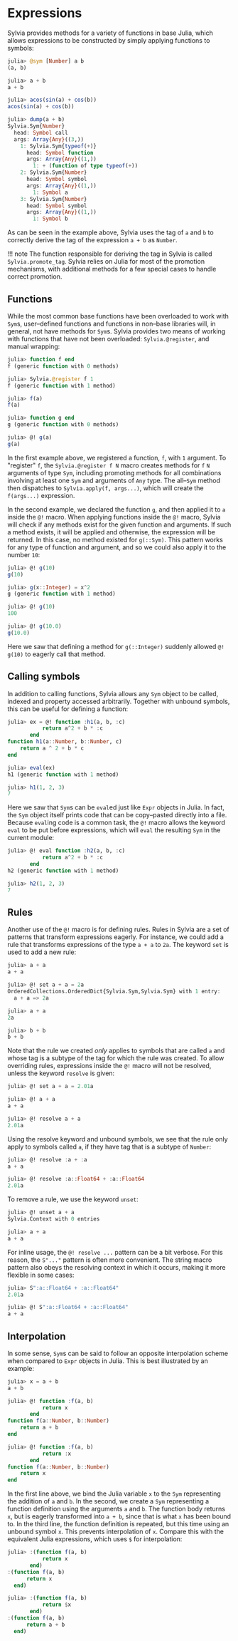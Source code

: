 # Expressions

Sylvia provides methods for a variety of functions in base Julia,
which allows expressions to be constructed by simply applying
functions to symbols:

```julia
julia> @sym [Number] a b
(a, b)

julia> a + b
a + b

julia> acos(sin(a) + cos(b))
acos(sin(a) + cos(b))

julia> dump(a + b)
Sylvia.Sym{Number}
  head: Symbol call
  args: Array{Any}((3,))
    1: Sylvia.Sym{typeof(+)}
      head: Symbol function
      args: Array{Any}((1,))
        1: + (function of type typeof(+))
    2: Sylvia.Sym{Number}
      head: Symbol symbol
      args: Array{Any}((1,))
        1: Symbol a
    3: Sylvia.Sym{Number}
      head: Symbol symbol
      args: Array{Any}((1,))
        1: Symbol b
```

As can be seen in the example above, Sylvia uses the tag of `a` and
`b` to correctly derive the tag of the expression `a + b` as `Number`.

!!! note
    The function responsible for deriving the tag in Sylvia is called
    `Sylvia.promote_tag`.  Sylvia relies on Julia for most of the
    promotion mechanisms, with additional methods for a few special cases
    to handle correct promotion.

## Functions

While the most common base functions have been overloaded to work with
`Sym`s, user–defined functions and functions in non–base libraries
will, in general, not have methods for `Sym`s.  Sylvia provides two
means of working with functions that have not been overloaded:
`Sylvia.@register`, and manual wrapping:

```julia
julia> function f end
f (generic function with 0 methods)

julia> Sylvia.@register f 1
f (generic function with 1 method)

julia> f(a)
f(a)

julia> function g end
g (generic function with 0 methods)

julia> @! g(a)
g(a)
```

In the first example above, we registered a function, `f`, with `1`
argument.  To "register" `f`, the `Sylvia.@register f N` macro
creates methods for `f` `N` arguments of type `Sym`, including
promoting methods for all combinations involving at least one `Sym`
and arguments of `Any` type.  The all–`Sym` method then dispatches to
`Sylvia.apply(f, args...)`, which will create the `f(args...)`
expression.

In the second example, we declared the function `g`, and then applied
it to `a` inside the `@!` macro.  When applying functions inside the
`@!` macro, Sylvia will check if any methods exist for the given
function and arguments.  If such a method exists, it will be applied
and otherwise, the expression will be returned.  In this case, no
method existed for `g(::Sym)`.  This pattern works for any type of
function and argument, and so we could also apply it to the number
`10`:

```julia
julia> @! g(10)
g(10)

julia> g(x::Integer) = x^2
g (generic function with 1 method)

julia> @! g(10)
100

julia> @! g(10.0)
g(10.0)
```

Here we saw that defining a method for `g(::Integer)` suddenly allowed
`@! g(10)` to eagerly call that method.

## Calling symbols

In addition to calling functions, Sylvia allows any `Sym` object to be
called, indexed and property accessed arbitrarily.  Together with
unbound symbols, this can be useful for defining a function:

```julia
julia> ex = @! function :h1(a, b, :c)
           return a^2 + b * :c
       end
function h1(a::Number, b::Number, c)
    return a ^ 2 + b * c
end

julia> eval(ex)
h1 (generic function with 1 method)

julia> h1(1, 2, 3)
7
```

Here we saw that `Sym`s can be `eval`ed just like `Expr` objects in
Julia.  In fact, the `Sym` object itself prints code that can be
copy–pasted directly into a file.  Because `eval`ing code is a common
task, the `@!` macro allows the keyword `eval` to be put before
expressions, which will `eval` the resulting `Sym` in the current
module:

```julia
julia> @! eval function :h2(a, b, :c)
           return a^2 + b * :c
       end
h2 (generic function with 1 method)

julia> h2(1, 2, 3)
7
```

## Rules

Another use of the `@!` macro is for defining rules.  Rules in Sylvia
are a set of patterns that transform expressions eagerly.  For
instance, we could add a rule that transforms expressions of the type
`a + a` to `2a`.  The keyword `set` is used to add a new rule:

```julia
julia> a + a
a + a

julia> @! set a + a = 2a
OrderedCollections.OrderedDict{Sylvia.Sym,Sylvia.Sym} with 1 entry:
  a + a => 2a

julia> a + a
2a

julia> b + b
b + b
```

Note that the rule we created *only* applies to symbols that are
called `a` and whose tag is a subtype of the tag for which the rule
was created.  To allow overriding rules, expressions inside the `@!`
macro will not be resolved, unless the keyword `resolve` is given:

```julia
julia> @! set a + a = 2.01a

julia> @! a + a
a + a

julia> @! resolve a + a
2.01a
```

Using the resolve keyword and unbound symbols, we see that the rule
only apply to symbols called `a`, if they have tag that is a subtype
of `Number`:

```julia
julia> @! resolve :a + :a
a + a

julia> @! resolve :a::Float64 + :a::Float64
2.01a
```

To remove a rule, we use the keyword `unset`:

```julia
julia> @! unset a + a
Sylvia.Context with 0 entries

julia> a + a
a + a
```

For inline usage, the `@! resolve ...` pattern can be a bit verbose.
For this reason, the `S"..."` pattern is often more convenient.  The
string macro pattern also obeys the resolving context in which it
occurs, making it more flexible in some cases:

```julia
julia> S":a::Float64 + :a::Float64"
2.01a

julia> @! S":a::Float64 + :a::Float64"
a + a
```

## Interpolation

In some sense, `Sym`s can be said to follow an opposite interpolation
scheme when compared to `Expr` objects in Julia.  This is best
illustrated by an example:
```julia
julia> x = a + b
a + b

julia> @! function :f(a, b)
           return x
       end
function f(a::Number, b::Number)
    return a + b
end

julia> @! function :f(a, b)
           return :x
       end
function f(a::Number, b::Number)
    return x
end
```

In the first line above, we bind the Julia variable `x` to the `Sym`
representing the addition of `a` and `b`.  In the second, we create a
`Sym` representing a function definition using the arguments `a` and
`b`.  The function body returns `x`, but is eagerly transformed into
`a + b`, since that is what `x` has been bound to.  In the third line,
the function definition is repeated, but this time using an unbound
symbol `x`.  This prevents interpolation of `x`.  Compare this with
the equivalent Julia expressions, which uses `$` for interpolation:

```julia
julia> :(function f(a, b)
           return x
       end)
:(function f(a, b)
      return x
  end)

julia> :(function f(a, b)
           return $x
       end)
:(function f(a, b)
      return a + b
  end)
```
